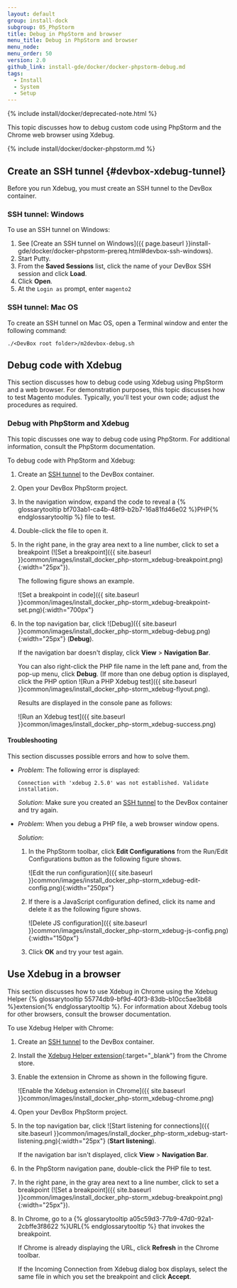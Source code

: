 ```yaml
---
layout: default
group: install-dock
subgroup: 05_PhpStorm
title: Debug in PhpStorm and browser
menu_title: Debug in PhpStorm and browser
menu_node:
menu_order: 50
version: 2.0
github_link: install-gde/docker/docker-phpstorm-debug.md
tags:
  - Install
  - System
  - Setup
---
```

 
{% include install/docker/deprecated-note.html %}

This topic discusses how to debug custom code using PhpStorm and the Chrome web browser using Xdebug.

{% include install/docker/docker-phpstorm.md %}

## Create an SSH tunnel {#devbox-xdebug-tunnel}
Before you run Xdebug, you must create an SSH tunnel to the DevBox container.

### SSH tunnel: Windows
To use an SSH tunnel on Windows:

1.	See [Create an SSH tunnel on Windows]({{ page.baseurl }}install-gde/docker/docker-phpstorm-prereq.html#devbox-ssh-windows).
2.	Start Putty.
3.	From the **Saved Sessions** list, click the name of your DevBox SSH session and click **Load**.
4.	Click **Open**.
5.	At the `Login as` prompt, enter `magento2`

### SSH tunnel: Mac OS
To create an SSH tunnel on Mac OS, open a Terminal window and enter the following command:

	./<DevBox root folder>/m2devbox-debug.sh

## Debug code with Xdebug
This section discusses how to debug code using Xdebug using PhpStorm and a web browser. For demonstration purposes, this topic discusses how to test Magento modules. Typically, you'll test your own code; adjust the procedures as required.

### Debug with PhpStorm and Xdebug
This topic discusses one way to debug code using PhpStorm. For additional information, consult the PhpStorm documentation.

To debug code with PhpStorm and Xdebug:

1.	Create an [SSH tunnel](#devbox-xdebug-tunnel) to the DevBox container.
2.	Open your DevBox PhpStorm project.
3.	In the navigation window, expand the code to reveal a {% glossarytooltip bf703ab1-ca4b-48f9-b2b7-16a81fd46e02 %}PHP{% endglossarytooltip %} file to test.
4.	Double-click the file to open it.
5.	In the right pane, in the gray area next to a line number, click to set a breakpoint (![Set a breakpoint]({{ site.baseurl }}common/images/install_docker_php-storm_xdebug-breakpoint.png){:width="25px"}).

	The following figure shows an example.

	![Set a breakpoint in code]({{ site.baseurl }}common/images/install_docker_php-storm_xdebug-breakpoint-set.png){:width="700px"}
6.	In the top navigation bar, click ![Debug]({{ site.baseurl }}common/images/install_docker_php-storm_xdebug-debug.png){:width="25px"} (**Debug**).

	If the navigation bar doesn't display, click **View** > **Navigation Bar**.

	You can also right-click the PHP file name in the left pane and, from the pop-up menu, click **Debug**. (If more than one debug option is displayed, click the PHP option ![Run a PHP Xdebug test]({{ site.baseurl }}common/images/install_docker_php-storm_xdebug-flyout.png).

	Results are displayed in the console pane as follows:

	![Run an Xdebug test]({{ site.baseurl }}common/images/install_docker_php-storm_xdebug-success.png)

#### Troubleshooting
This section discusses possible errors and how to solve them.

*	_Problem_: The following error is displayed:

		Connection with 'xdebug 2.5.0' was not established. Validate installation.

	_Solution_: Make sure you created an [SSH tunnel](#devbox-xdebug-tunnel) to the DevBox container and try again.
*	_Problem_: When you debug a PHP file, a web browser window opens.

	_Solution_:

	1.	In the PhpStorm toolbar, click **Edit Configurations** from the Run/Edit Configurations button as the following figure shows.

		![Edit the run configuration]({{ site.baseurl }}common/images/install_docker_php-storm_xdebug-edit-config.png){:width="250px"}

	2.	If there is a JavaScript configuration defined, click its name and delete it as the following figure shows.

		![Delete JS configuration]({{ site.baseurl }}common/images/install_docker_php-storm_xdebug-js-config.png){:width="150px"}
	
	3.	Click **OK** and try your test again.

## Use Xdebug in a browser
This section discusses how to use Xdebug in Chrome using the Xdebug Helper {% glossarytooltip 55774db9-bf9d-40f3-83db-b10cc5ae3b68 %}extension{% endglossarytooltip %}. For information about Xdebug tools for other browsers, consult the browser documentation.

To use Xdebug Helper with Chrome:

1.	Create an [SSH tunnel](#devbox-xdebug-tunnel) to the DevBox container.
7.	Install the [Xdebug Helper extension](https://chrome.google.com/webstore/detail/xdebug-helper/eadndfjplgieldjbigjakmdgkmoaaaoc?hl=en){:target="_blank"} from the Chrome store.
8.	Enable the extension in Chrome as shown in the following figure.

	![Enable the Xdebug extension in Chrome]({{ site.baseurl }}common/images/install_docker_php-storm_xdebug-chrome.png)
3.	Open your DevBox PhpStorm project.
4.	In the top navigation bar, click ![Start listening for connections]({{ site.baseurl }}common/images/install_docker_php-storm_xdebug-start-listening.png){:width="25px"}  (**Start listening**).

	If the navigation bar isn't displayed, click **View** > **Navigation Bar**.
3.	In the PhpStorm navigation pane, double-click the PHP file to test.
5.	In the right pane, in the gray area next to a line number, click to set a breakpoint (![Set a breakpoint]({{ site.baseurl }}common/images/install_docker_php-storm_xdebug-breakpoint.png){:width="25px"}).
8.	In Chrome, go to a {% glossarytooltip a05c59d3-77b9-47d0-92a1-2cbffe3f8622 %}URL{% endglossarytooltip %} that invokes the breakpoint.

	If Chrome is already displaying the URL, click **Refresh** in the Chrome toolbar.

	If the Incoming Connection from Xdebug dialog box displays, select the same file in which you set the breakpoint and click **Accept**.
	


